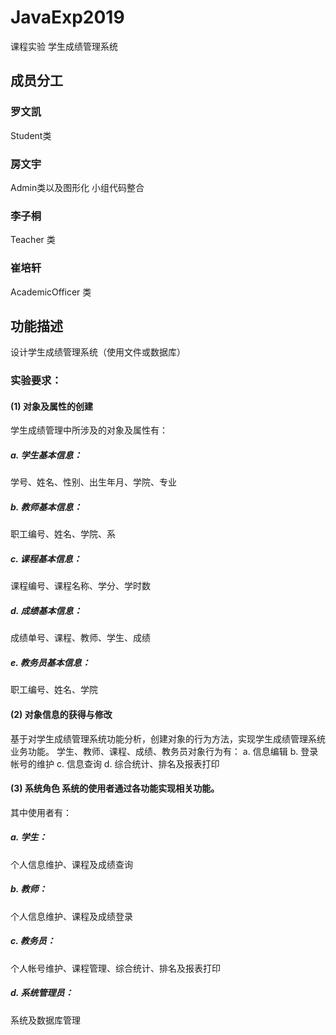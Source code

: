 # JavaExp2019
课程实验 学生成绩管理系统

## 成员分工

### 罗文凯
Student类

### 房文宇
Admin类以及图形化 小组代码整合

### 李子桐
Teacher 类

### 崔培轩
AcademicOfficer 类

## 功能描述
设计学生成绩管理系统（使用文件或数据库） 
### 实验要求： 
#### (1) 对象及属性的创建 
学生成绩管理中所涉及的对象及属性有： 
##### a.	学生基本信息：
学号、姓名、性别、出生年月、学院、专业 
##### b.	教师基本信息：
职工编号、姓名、学院、系 
##### c.	课程基本信息：
课程编号、课程名称、学分、学时数 
##### d.	成绩基本信息：
成绩单号、课程、教师、学生、成绩 
##### e.	教务员基本信息：
职工编号、姓名、学院 
#### (2) 对象信息的获得与修改 
基于对学生成绩管理系统功能分析，创建对象的行为方法，实现学生成绩管理系统业务功能。 学生、教师、课程、成绩、教务员对象行为有： 
a.	信息编辑 
b.	登录帐号的维护 
c.	信息查询
d.	综合统计、排名及报表打印 
#### (3) 系统角色 系统的使用者通过各功能实现相关功能。
其中使用者有： 
##### a.	学生：
个人信息维护、课程及成绩查询 
##### b. 教师：
个人信息维护、课程及成绩登录 
##### c.	教务员：
个人帐号维护、课程管理、综合统计、排名及报表打印 
##### d. 系统管理员：
系统及数据库管理

